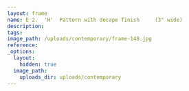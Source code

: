 ```yaml
---
layout: frame
name: E 2.  'H'  Pattern with decape finish     (3" wide)
description:
tags:
image_path: /uploads/contemporary/frame-148.jpg
reference:
_options:
  layout:
    hidden: true
  image_path:
    uploads_dir: uploads/contemporary
---
```


